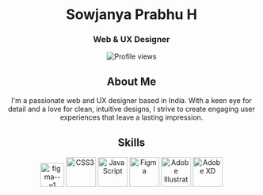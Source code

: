 <h1 align="center">Sowjanya Prabhu H</h1>
<h3 align="center">Web & UX Designer</h3>

<p align="center"> <img src="https://komarev.com/ghpvc/?username=sowjanyaprabhuh&label=Profile%20views&color=0e75b6&style=flat" alt="Profile views" /> </p>

<h2 align="center">About Me</h2>
<p align="center">I'm a passionate web and UX designer based in India. With a keen eye for detail and a love for clean, intuitive designs, I strive to create engaging user experiences that leave a lasting impression.</p>

<h2 align="center">Skills</h2>
<p align="center">
 <img width="48" height="48" src="https://img.icons8.com/color/48/figma--v1.png" alt="figma--v1">
    <img src="https://www.vectorlogo.zone/logos/css3/css3-icon.svg" alt="CSS3" width="60" height="60">
    <img src="https://www.vectorlogo.zone/logos/javascript/javascript-icon.svg" alt="JavaScript" width="60" height="60">
    <img src="https://www.vectorlogo.zone/logos/figma/figma-icon.svg" alt="Figma" width="60" height="60">
    <img src="https://www.vectorlogo.zone/logos/adobe_illustrator/adobe_illustrator-icon.svg" alt="Adobe Illustrator" width="60" height="60">
    <img src="https://www.vectorlogo.zone/logos/adobe_xd/adobe_xd-icon.svg" alt="Adobe XD" width="60" height="60">
</p>

